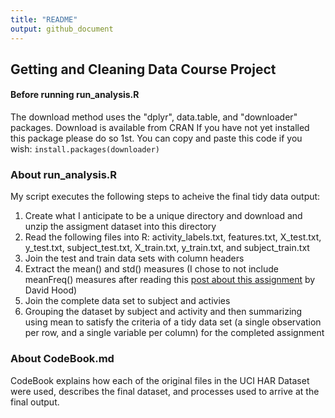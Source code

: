 ```yaml
---
title: "README"
output: github_document
---
```

## Getting and Cleaning Data Course Project

#### Before running run_analysis.R
The download method uses the "dplyr", data.table, and "downloader" packages. Download is available from CRAN If you have not yet installed this package please do so 1st. You can copy and paste this code if you wish:
```install.packages(downloader)```

### About run_analysis.R
My script executes the following steps to acheive the final tidy data output:

1. Create what I anticipate to be a unique directory and download and unzip the assigment dataset into this directory
2. Read the following files into R: activity_labels.txt, features.txt, X_test.txt, y_test.txt, subject_test.txt, X_train.txt, y_train.txt, and subject_train.txt
3. Join the test and train data sets with column headers
4. Extract the mean() and std() measures (I chose to not include meanFreq() measures after reading this [post about this assignment](http://www.site.com) by David Hood)
5. Join the complete data set to subject and activies
6. Grouping the dataset by subject and activity and then summarizing using mean to satisfy the criteria of a tidy data set (a single observation per row, and a single variable per column) for the completed assignment

### About CodeBook.md
CodeBook explains how each of the original files in the UCI HAR Dataset were used, describes the final dataset, and processes used to arrive at the final output.
